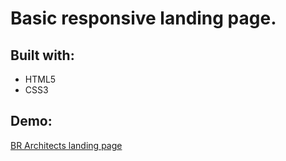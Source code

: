 # Basic responsive landing page.

## Built with:
- HTML5
- CSS3

## Demo:

<a href="https://nathortega.github.io/br-architects-page/" target="_blank">BR Architects landing page</a>

